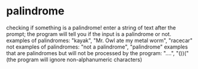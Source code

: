 # palindrome
checking if something is a palindrome!
enter a string of text after the prompt; the program will tell you if the input is a palindrome or not.
examples of palindromes: "kayak", "Mr. Owl ate my metal worm", "racecar"
not examples of palindromes: "not a palindrome", "palindrome"
examples that are palindromes but will not be processed by the program: "....", "())(" (the program will ignore non-alphanumeric characters)
